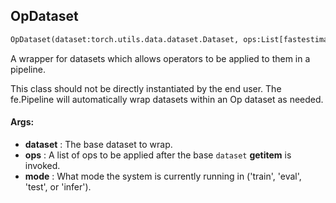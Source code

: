 ## OpDataset
```python
OpDataset(dataset:torch.utils.data.dataset.Dataset, ops:List[fastestimator.op.numpyop.numpyop.NumpyOp], mode:str) -> None
```
A wrapper for datasets which allows operators to be applied to them in a pipeline.

This class should not be directly instantiated by the end user. The fe.Pipeline will automatically wrap datasets
within an Op dataset as needed.


#### Args:

* **dataset** :  The base dataset to wrap.
* **ops** :  A list of ops to be applied after the base `dataset` __getitem__ is invoked.
* **mode** :  What mode the system is currently running in ('train', 'eval', 'test', or 'infer').